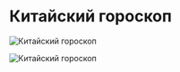 # Китайский гороскоп
![Китайский гороскоп](/images/Houseworks/Others/china_goroskop_01.jpg 'Китайский гороскоп')

![Китайский гороскоп](/images/Houseworks/Others/china_goroskop_02.jpg 'Китайский гороскоп')
